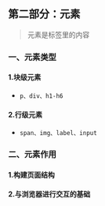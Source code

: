 ## 第二部分：元素
> 元素是标签里的内容
### 一、元素类型
#### 1.块级元素
* `p、div、h1-h6`
#### 2.行级元素
* `span、img、label、input`
### 二、元素作用
#### 1.构建页面结构
#### 2.与浏览器进行交互的基础